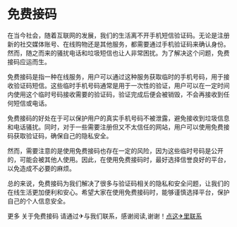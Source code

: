 # 免费接码

在当今社会，随着互联网的发展，我们的生活离不开手机短信验证码。无论是注册新的社交媒体账号、在线购物还是其他服务，都需要通过手机验证码来确认身份。然而，随之而来的骚扰电话和垃圾短信也让人非常困扰。为了解决这个问题，免费接码应运而生。

免费接码是指一种在线服务，用户可以通过这种服务获取临时的手机号码，用于接收验证码短信。这些临时手机号码通常是用于一次性的验证，用户可以在一定时间内使用这个临时号码接收需要的验证码，验证完成后便会被销毁，不会再接收到任何短信或电话。

免费接码的好处在于可以保护用户的真实手机号码不被泄露，避免接收到垃圾信息和电话骚扰。同时，对于一些需要注册但又不太信任的网站，用户可以使用免费接码获取验证码，确保自己的隐私安全。

然而，需要注意的是使用免费接码也存在一定的风险，因为这些临时号码是公开的，可能会被其他人使用。因此，在使用免费接码时，最好选择信誉良好的平台，以免造成不必要的麻烦。

总的来说，免费接码为我们解决了很多与验证码相关的隐私和安全问题，让我们的在线生活更加便利和安心。希望大家在使用免费接码时，能够谨慎选择平台，保护自己的个人信息安全。

更多 关于免费接码 请通过✈与我们联系，感谢阅读,谢谢！[点这✈里联系](https://lm.k02.cc)